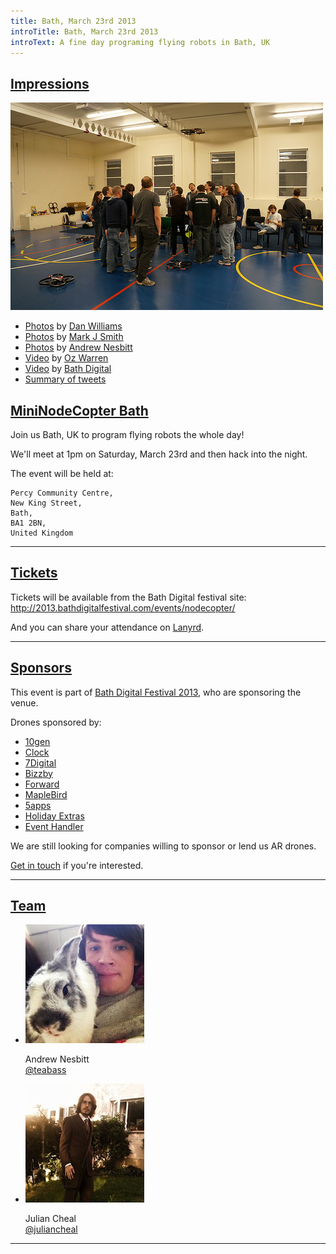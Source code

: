 ```yaml
---
title: Bath, March 23rd 2013
introTitle: Bath, March 23rd 2013
introText: A fine day programing flying robots in Bath, UK
---
```


<h2 id="impressions"><a href="#impressions">Impressions</a></h2>
<img src="/img/bath-crowd.jpg">
<ul>
  <li><a href="http://www.flickr.com/photos/pixelm/sets/72157633123394143/detail/">Photos</a> by <a href="https://twitter.com/iamdanw">Dan Williams</a></li>
  <li><a href='http://www.flickr.com/photos/64303466@N03/sets/72157633087372137/detail/'>Photos</a> by <a href='https://twitter.com/mark_js'>Mark J Smith</a></li>
  <li><a href='http://www.flickr.com/photos/nez/sets/72157633076887909/detail/'>Photos</a> by <a href='http://twitter.com/teabass'>Andrew Nesbitt</a></li>
  <li><a href='http://www.youtube.com/watch?v=SqT8zN2bvJQ'>Video</a> by <a href='https://twitter.com/ozzzie'>Oz Warren</a></li>
  <li><a href='http://www.youtube.com/watch?v=lXmcGdlyzts'>Video</a> by <a href='https://twitter.com/bathdigital'>Bath Digital</a></li>
  <li><a href='http://storify.com/teabass/nodecopter-bath/'>Summary of tweets</a></li>
  </ul>

<h2 id="intro"><a href="#intro">MiniNodeCopter Bath</a></h2>

Join us Bath, UK to program flying robots the whole day!

We'll meet at 1pm on Saturday, March 23rd and then hack into the night.

The event will be held at:

```
Percy Community Centre,
New King Street,
Bath,
BA1 2BN,
United Kingdom
```

<hr>

<h2 id="tickets"><a href="#tickets">Tickets</a></h2>

Tickets will be available from the Bath Digital festival site: http://2013.bathdigitalfestival.com/events/nodecopter/

And you can share your attendance on <a href='http://lanyrd.com/2013/nodecopter-bath'>Lanyrd</a>.

<hr>

<h2 id="sponsors"><a href="#sponsors">Sponsors</a></h2>

This event is part of [Bath Digital Festival 2013](http://www.bathdigitalfestival.com/), who are sponsoring the venue.

Drones sponsored by:

<ul>
  <li><a href="http://www.10gen.com/">10gen</a></li>
  <li><a href="http://clock.co.uk/">Clock</a></li>
  <li><a href="http://www.7digital.com/">7Digital</a></li>
  <li><a href="http://www.bizzby.com/">Bizzby</a></li>
  <li><a href="http://forwardtechnology.co.uk/">Forward</a></li>
  <li><a href='http://www.maplebird.com/'>MapleBird</a></li>
  <li><a href='https://5apps.com'>5apps</a></li>
  <li><a href='http://www.holidayextras.co.uk/'>Holiday Extras</a></li>
  <li><a href='http://eventhandler.co.uk/'>Event Handler</a></li>
</ul>

We are still looking for companies willing to sponsor or lend us AR drones.

<a href="mailto:andrewnez@gmail.com">Get in touch</a> if you're interested.

<hr>

<h2 id="team"><a href="#team">Team</a></h2>

<ul class="team">
  <li>
    <img src="/img/team/andrew_nesbitt.jpg">
    <p>
      Andrew Nesbitt<br>
      <a href="https://twitter.com/teabass">@teabass</a>
    </p>
  </li>
  <li>
    <img src="/img/team/julian_cheal.jpg">
    <p>
      Julian Cheal<br>
      <a href="https://twitter.com/juliancheal">@juliancheal</a>
    </p>
  </li>
</ul>

<hr>

